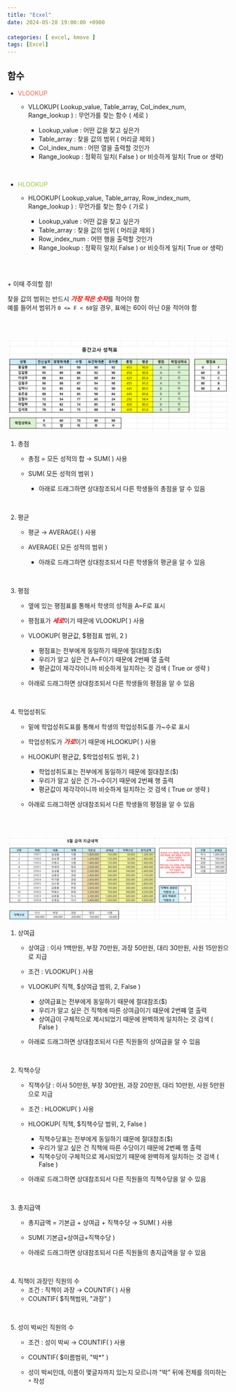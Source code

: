 ```yaml
---
title: "Ecxel"
date: 2024-05-28 19:00:00 +0900

categories: [ excel, kmove ]
tags: [Excel]
---
```



## 함수


- <span style="color:tomato"> VLOOKUP </span>
  - VLLOKUP( Lookup_value, Table_array, Col_index_num, Range_lookup ) : 무언가를 찾는 함수 ( 세로 )
    
    - Lookup_value : 어떤 값을 찾고 싶은가
    - Table_array : 찾을 값의 범위 ( 머리글 제외 )
    - Col_index_num : 어떤 열을 출력할 것인가
    - Range_lookup : 정확히 일치( False ) or 비슷하게 일치( True or 생략)

<br/>

- <span style="color:yellowgreen"> HLOOKUP </span>
  - HLOOKUP( Lookup_value, Table_array, Row_index_num, Range_lookup ) : 무언가를 찾는 함수 ( 가로 )
    
    - Lookup_value : 어떤 값을 찾고 싶은가
    - Table_array : 찾을 값의 범위 ( 머리글 제외 )
    - Row_index_num : 어떤 행을 출력할 것인가
    - Range_lookup : 정확히 일치( False ) or 비슷하게 일치( True or 생략)

<br/><br/>


&#43; 이때 주의할 점! <br/>

찾을 값의 범위는 반드시 <span style="color:red"><b><i>가장 작은 숫자</i></b></span>를 적어야 함 <br/>
예를 들어서 범위가 `0 <= F < 60`일 경우, 표에는 60이 아닌 0을 적어야 함


<br/><br/>

![image](/assets/img/excel/0528/excel1.png)

1. 총점
    - 총점 = 모든 성적의 합 → SUM( ) 사용
    
    - SUM( 모든 성적의 범위 )
      - 아래로 드래그하면 상대참조되서 다른 학생들의 총점을 알 수 있음

<br/>

2. 평균
    - 평균 → AVERAGE( ) 사용
    
    - AVERAGE( 모든 성적의 범위 )
      - 아래로 드래그하면 상대참조되서 다른 학생들의 평균을 알 수 있음

<br/>

3. 평점
    - 옆에 있는 평점표를 통해서 학생의 성적을 A~F로 표시
    
    - 평점표가 <span style="color:red"><b><i>세로</i></b></span>이기 때문에 VLOOKUP( ) 사용
    
    - VLOOKUP( 평균값, $평점표 범위, 2 )
      - 평점표는 전부에게 동일하기 때문에 절대참조($)
      - 우리가 알고 싶은 건 A~F이기 때문에 2번째 열 출력
      - 평균값이 제각각이니까 비슷하게 일치하는 것 검색 ( True or 생략 )
    
    - 아래로 드래그하면 상대참조되서 다른 학생들의 평점을 알 수 있음

<br/>

4. 학업성취도
    - 밑에 학업성취도표를 통해서 학생의 학업성취도를 가~수로 표시
    
    - 학업성취도가 <span style="color:red"><b><i>가로</i></b></span>이기 때문에 HLOOKUP( ) 사용
    
    - HLOOKUP( 평균값, $학업성취도 범위, 2 )
      - 학업성취도표는 전부에게 동일하기 때문에 절대참조($)
      - 우리가 알고 싶은 건 가~수이기 때문에 2번째 행 출력
      - 평균값이 제각각이니까 비슷하게 일치하는 것 검색 ( True or 생략 )
    
    - 아래로 드래그하면 상대참조되서 다른 학생들의 평점을 알 수 있음


<br/><br/>


![image](/assets/img/excel/0528/excel2.png)

1. 상여급
   - 상여금 : 이사 1백만원, 부장 70만원, 과장 50만원, 대리 30만원, 사원 15만원으로 지급
   - 조건 : VLOOKUP( ) 사용
   - VLOOKUP( 직책, $상여급 범위, 2, False )
     - 상여급표는 전부에게 동일하기 때문에 절대참조($)
     - 우리가 알고 싶은 건 직책에 따른 상여급이기 떄문에 2번쨰 열 출력
     - 상여급이 구체적으로 제시되었기 때문에 완벽하게 일치하는 것 검색 ( False )

   - 아래로 드래그하면 상대참조되서 다른 직원들의 상여급을 알 수 있음

<br/>

2. 직책수당
   - 직책수당 : 이사 50만원, 부장 30만원, 과장 20만원, 대리 10만원, 사원 5만원으로 지급
   - 조건 : HLOOKUP( ) 사용
   - HLOOKUP( 직책, $직책수당 범위, 2, False )
     - 직책수당표는 전부에게 동일하기 떄문에 절대참조($)
     - 우리가 알고 싶은 건 직책에 따른 수당이기 때문에 2번째 행 출력
     - 직책수당이 구체적으로 제시되었기 때문에 완벽하게 일치하는 것 검색 ( False )

   - 아래로 드래그하면 상대참조되서 다른 직원들의 직책수당을 알 수 있음

<br/>

3. 총지급액
   - 총지급액 = 기본급 + 상여급 + 직책수당 → SUM( ) 사용
   
   - SUM( 기본급+상여급+직책수당 )
   
   - 아래로 드래그하면 상대참조되서 다른 직원들의 총지급액을 알 수 있음

<br/>

4. 직책이 과장인 직원의 수
   - 조건 : 직책이 과장 → COUNTIF( ) 사용
   - COUNTIF( $직책범위, "과장" )

<br/>

5. 성이 박씨인 직원의 수
   - 조건 : 성이 박씨 → COUNTIF( ) 사용
   
   - COUNTIF( $이름범위, "박*" )
   
   - 성이 박씨인데, 이름이 몇글자까지 있는지 모르니까 "박" 뒤에 전체를 의미하는 `*` 작성